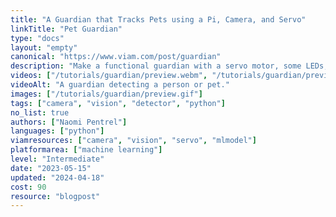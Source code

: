 ```yaml
---
title: "A Guardian that Tracks Pets using a Pi, Camera, and Servo"
linkTitle: "Pet Guardian"
type: "docs"
layout: "empty"
canonical: "https://www.viam.com/post/guardian"
description: "Make a functional guardian with a servo motor, some LEDs, a camera, and the ML Model and vision service to detect people and pets."
videos: ["/tutorials/guardian/preview.webm", "/tutorials/guardian/preview.mp4"]
videoAlt: "A guardian detecting a person or pet."
images: ["/tutorials/guardian/preview.gif"]
tags: ["camera", "vision", "detector", "python"]
no_list: true
authors: ["Naomi Pentrel"]
languages: ["python"]
viamresources: ["camera", "vision", "servo", "mlmodel"]
platformarea: ["machine learning"]
level: "Intermediate"
date: "2023-05-15"
updated: "2024-04-18"
cost: 90
resource: "blogpost"
---
```

